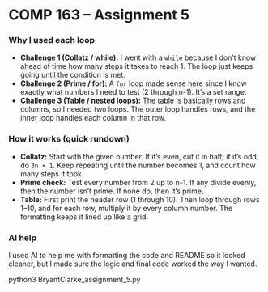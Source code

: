 # COMP 163 – Assignment 5


### Why I used each loop
- **Challenge 1 (Collatz / while):** I went with a `while` because I don’t know ahead of time how many steps it takes to reach 1. The loop just keeps going until the condition is met.  
- **Challenge 2 (Prime / for):** A `for` loop made sense here since I know exactly what numbers I need to test (2 through n-1). It’s a set range.  
- **Challenge 3 (Table / nested loops):** The table is basically rows and columns, so I needed two loops. The outer loop handles rows, and the inner loop handles each column in that row.  

### How it works (quick rundown)
- **Collatz:** Start with the given number. If it’s even, cut it in half; if it’s odd, do `3n + 1`. Keep repeating until the number becomes 1, and count how many steps it took.  
- **Prime check:** Test every number from 2 up to n-1. If any divide evenly, then the number isn’t prime. If none do, then it’s prime.  
- **Table:** First print the header row (1 through 10). Then loop through rows 1–10, and for each row, multiply it by every column number. The formatting keeps it lined up like a grid.  

### AI help
I used AI to help me with formatting the code and README so it looked cleaner, but I made sure the logic and final code worked the way I wanted.  

python3 BryantClarke_assignment_5.py
